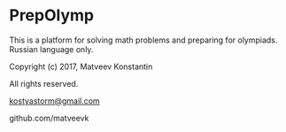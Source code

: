# PrepOlymp

This is a platform for solving math problems and preparing for olympiads. Russian language only.

Copyright (c) 2017, Matveev Konstantin

All rights reserved.

kostyastorm@gmail.com

github.com/matveevk
